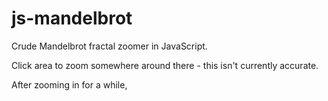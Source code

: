 js-mandelbrot
=============

Crude Mandelbrot fractal zoomer in JavaScript.

Click area to zoom somewhere around there - this isn't currently accurate.

After zooming in for a while, 
